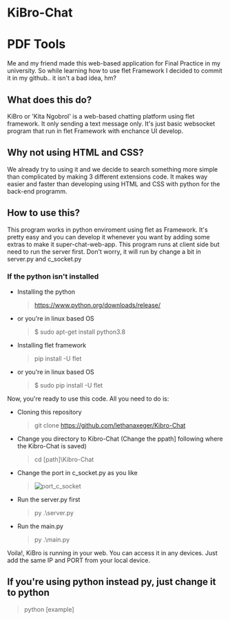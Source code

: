 # KiBro-Chat

# PDF Tools
Me and my friend made this web-based application for Final Practice in my university. So while learning how to use flet Framework I decided to commit it in my github.. it isn't a bad idea, hm?

## What does this do?
KiBro or 'Kita Ngobrol' is a web-based chatting platform using flet framework. It only sending a text message only. It's just basic websocket program that run in flet Framework with enchance UI develop.

## Why not using HTML and CSS?
We already try to using it and we decide to search something more simple than complicated by making 3 different extensions code. It makes way easier and faster than developing using HTML and CSS with python for the back-end programm.

## How to use this?
This program works in python enviroment using flet as Framework. It's pretty easy and you can develop it whenever you want by adding some extras to make it super-chat-web-app. This program runs at client side but need to run the server first. Don't worry, it will run by change a bit in server.py and c_socket.py

### If the python isn't installed
- Installing the python
  > https://www.python.org/downloads/release/
- or you're in linux based OS
  > $ sudo apt-get install python3.8

- Installing flet framework
  > pip install -U flet
- or you're in linux based OS
  > $ sudo pip install -U flet

Now, you're ready to use this code. All you need to do is:
- Cloning this repository
  > git clone https://github.com/lethanaxeger/Kibro-Chat
  
- Change you directory to Kibro-Chat (Change the ppath] following where the Kibro-Chat is saved)
  > cd [path]\Kibro-Chat
  
- Change the port in c_socket.py as you like
  > ![port_c_socket](https://github.com/lethanaxeger/KiBro-Chat/assets/53499521/8144fe33-3a06-4839-9931-a8b47e84a516)
  
- Run the server.py first
  > py .\server.py
  
- Run the main.py
  > py .\main.py

Voila!, KiBro is running in your web. You can access it in any devices. Just add the same IP and PORT from your local device.
  
## If you're using python instead py, just change it to python
  > python [example]
